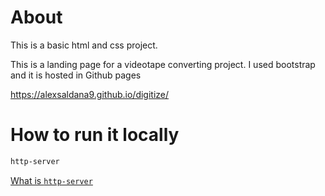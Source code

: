 # About  

This is a basic html and css project.  

This is a landing page for a videotape converting project. I used bootstrap and it is hosted in Github pages  

https://alexsaldana9.github.io/digitize/

# How to run it locally  

```bash
http-server
```

[What is `http-server`](https://www.npmjs.com/package/http-server) 
